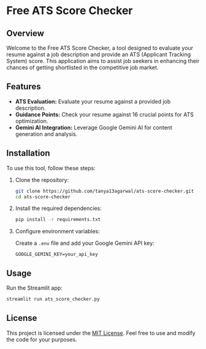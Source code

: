 # Free ATS Score Checker

## Overview

Welcome to the Free ATS Score Checker, a tool designed to evaluate your resume against a job description and provide an ATS (Applicant Tracking System) score. This application aims to assist job seekers in enhancing their chances of getting shortlisted in the competitive job market.

## Features

- **ATS Evaluation:** Evaluate your resume against a provided job description.
- **Guidance Points:** Check your resume against 16 crucial points for ATS optimization.
- **Gemini AI Integration:** Leverage Google Gemini AI for content generation and analysis.

## Installation

To use this tool, follow these steps:

1. Clone the repository:

   ```bash
   git clone https://github.com/tanya13agarwal/ats-score-checker.git
   cd ats-score-checker
   ```

2. Install the required dependencies:

   ```bash
   pip install -r requirements.txt
   ```

3. Configure environment variables:

   Create a `.env` file and add your Google Gemini API key:

   ```env
   GOOGLE_GEMINI_KEY=your_api_key
   ```

## Usage

Run the Streamlit app:

```bash
streamlit run ats_score_checker.py
```

## License

This project is licensed under the [MIT License](LICENSE). Feel free to use and modify the code for your purposes.
